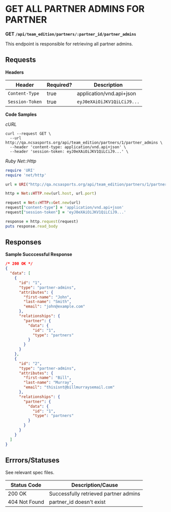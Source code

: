 # GET ALL PARTNER ADMINS FOR PARTNER

**GET `/api/team_edition/partners/:partner_id/partner_admins`**

This endpoint is responsible for retrieving all partner admins.

## Requests

**Headers**

| Header          | Required? | Description                |
|-----------------|-----------|----------------------------|
| `Content-Type`  | true      | application/vnd.api+json   |
| `Session-Token` | true      | `eyJ0eXAiOiJKV1QiLCiJ9...` |


**Code Samples**

_cURL_

```shell
curl --request GET \
  --url http://qa.ncsasports.org/api/team_edition/partners/1/partner_admins \
  --header 'content-type: application/vnd.api+json' \
  --header 'session-token: eyJ0eXAiOiJKV1QiLCiJ9...' \
```


_Ruby Net::Http_

```ruby
require 'URI'
require 'net/http'

url = URI("http://qa.ncsasports.org/api/team_edition/partners/1/partner_admins")

http = Net::HTTP.new(url.host, url.port)

request = Net::HTTP::Get.new(url)
request["content-type"] = 'application/vnd.api+json'
request["session-token"] = 'eyJ0eXAiOiJKV1QiLCiJ9...'

response = http.request(request)
puts response.read_body
```


## Responses

**Sample Succcessful Response**

```json
/* 200 OK */
{
  "data": [
    {
      "id": "1",
      "type": "partner-admins",
      "attributes": {
        "first-name": "John",
        "last-name": "Smith",
        "email": "john@example.com"
      },
      "relationships": {
        "partner": {
          "data": {
            "id": "1",
            "type": "partners"
          }
        }
      }
    },
    {
      "id": "2",
      "type": "partner-admins",
      "attributes": {
        "first-name": "Bill",
        "last-name": "Murray",
        "email": "thisisnt@billmurraysemail.com"
      },
      "relationships": {
        "partner": {
          "data": {
            "id": "1",
            "type": "partners"
          }
        }
      }
    }
  ]
}
```


## Errrors/Statuses

See relevant spec files.


| Status Code                    | Description/Cause                          |
|--------------------------------|--------------------------------------------|
| 200 OK                         | Successfully retrieved partner admins      |
| 404 Not Found                  | partner_id doesn't exist                   |
